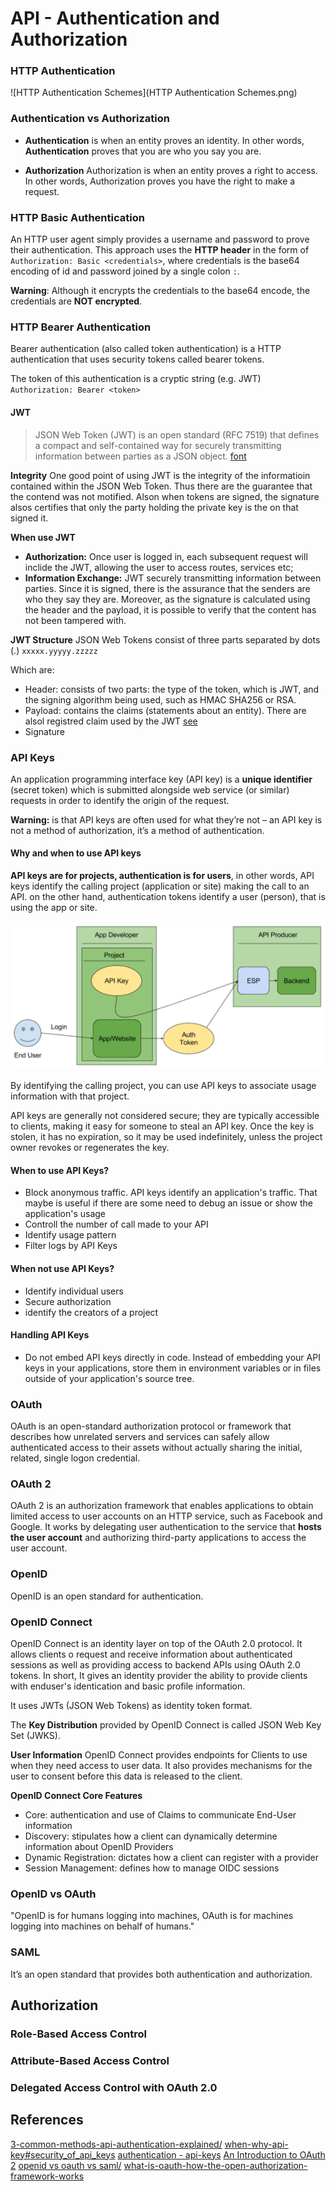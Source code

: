 # API - Authentication and Authorization



### HTTP Authentication
![HTTP Authentication Schemes](HTTP Authentication Schemes.png)

### Authentication vs Authorization
* **Authentication** is when an entity proves an identity. In other words, **Authentication** proves that you are who you say you are.

* **Authorization** Authorization is when an entity proves a right to access. In other words, Authorization proves you have the right to make a request. 

### HTTP Basic Authentication
An HTTP user agent simply provides a username and password to prove their authentication. This approach uses the **HTTP header** in the form of `Authorization: Basic <credentials>`, where credentials is the base64 encoding of id and password joined by a single colon `:`. 

**Warning**: Although it encrypts the credentials to the base64 encode, the credentials are **NOT encrypted**.

### HTTP Bearer Authentication
Bearer authentication (also called token authentication) is a HTTP authentication that uses security tokens called bearer tokens.

The token of this authentication is a cryptic string (e.g. JWT)
`Authorization: Bearer <token>`

#### JWT
> JSON Web Token (JWT) is an open standard (RFC 7519) that defines a compact and self-contained way for securely transmitting information between parties as a JSON object. [font](https://jwt.io/introduction/)

**Integrity**
One good point of using JWT is the integrity of the informatioin contained within the JSON Web Token. Thus there are the guarantee that the contend was not motified. Alson when tokens are signed, the signature alsos certifies that only the party holding the private key is the on that signed it.

**When use JWT**
* **Authorization:** Once user is logged in, each subsequent request will inclide the JWT, allowing the user to access routes, services etc;
* **Information Exchange:** JWT securely transmitting information between parties. Since it is signed, there is the assurance that the senders are who they say they are. Moreover, as the signature is calculated using the header and the payload, it is possible to verify that the content has not been tampered with.

**JWT Structure**
JSON Web Tokens consist of three parts separated by dots (.) `xxxxx.yyyyy.zzzzz` 

Which are:
* Header: consists of two parts: the type of the token, which is JWT, and the signing algorithm being used, such as HMAC SHA256 or RSA.
* Payload:  contains the claims (statements about an entity). There are alsol registred claim used by the JWT [see](https://tools.ietf.org/html/rfc7519#section-4.1)
* Signature


### API Keys
An application programming interface key (API key) is a **unique identifier** (secret token) which is submitted alongside web service (or similar) requests in order to identify the origin of the request. 

**Warning:** is that API keys are often used for what they’re not – an API key is not a method of authorization, it’s a method of authentication. 

#### Why and when to use API keys
**API keys are for projects, authentication is for users**, in other words, API keys identify the calling project (application or site) making the call to an API. on the other hand, authentication tokens identify a user (person), that is using the app or site.

![Abstract Protocol Flow](resources/api_keys_overview.png)

By identifying the calling project, you can use API keys to associate usage information with that project.

API keys are generally not considered secure; they are typically accessible to clients, making it easy for someone to steal an API key. Once the key is stolen, it has no expiration, so it may be used indefinitely, unless the project owner revokes or regenerates the key.

#### When to use API Keys?
* Block anonymous traffic. API keys identify an application's traffic. That maybe is useful if there are some need to debug an issue or show the application's usage
* Controll the number of call made to your API
* Identify usage pattern
* Filter logs by API Keys

#### When not use API Keys?
* Identify individual users
* Secure authorization
* identify the creators of a project

#### Handling API Keys
* Do not embed API keys directly in code. Instead of embedding your API keys in your applications, store them in environment variables or in files outside of your application's source tree.

### OAuth
OAuth is an open-standard authorization protocol or framework that describes how unrelated servers and services can safely allow authenticated access to their assets without actually sharing the initial, related, single logon credential.

### OAuth 2
OAuth 2 is an authorization framework that enables applications to obtain limited access to user accounts on an HTTP service, such as Facebook and Google. It works by delegating user authentication to the service that **hosts the user account** and authorizing third-party applications to access the user account.

### OpenID
OpenID is an open standard for authentication. 

### OpenID Connect 
OpenID Connect is an identity layer on top of the OAuth 2.0 protocol. It allows clients o request and receive information about authenticated sessions as well as providing access to backend APIs using OAuth 2.0 tokens. In short, It gives an identity provider the ability to provide clients with enduser's identication and basic profile information.

 It uses JWTs (JSON Web Tokens) as identity token format.

The **Key Distribution** provided by OpenID Connect is called JSON Web Key Set (JWKS).

**User Information**
OpenID Connect provides endpoints for Clients to use when they need access to user data. It also provides mechanisms for the user to consent before this data is released to the client.

**OpenID Connect Core Features**
-   Core: authentication and use of Claims to communicate End-User information
-   Discovery: stipulates how a client can dynamically determine information about OpenID Providers
-   Dynamic Registration: dictates how a client can register with a provider
-   Session Management: defines how to manage OIDC sessions

### OpenID vs OAuth
"OpenID is for humans logging into machines, OAuth is for machines logging into machines on behalf of humans."

### SAML
It’s an open standard that provides both authentication and authorization.

## Authorization
### Role-Based Access Control
### Attribute-Based Access Control
### Delegated Access Control with OAuth 2.0



## References
[3-common-methods-api-authentication-explained/](https://nordicapis.com/3-common-methods-api-authentication-explained/)
[when-why-api-key#security_of_api_keys](https://cloud.google.com/endpoints/docs/openapi/when-why-api-key#security_of_api_keys)
[authentication - api-keys](https://cloud.google.com/docs/authentication/api-keys)
[An Introduction to OAuth 2](https://www.digitalocean.com/community/tutorials/an-introduction-to-oauth-2)
[openid vs oauth vs saml/](https://spin.atomicobject.com/2016/05/30/openid-oauth-saml/)
[what-is-oauth-how-the-open-authorization-framework-works](https://www.csoonline.com/article/3216404/what-is-oauth-how-the-open-authorization-framework-works.html)





